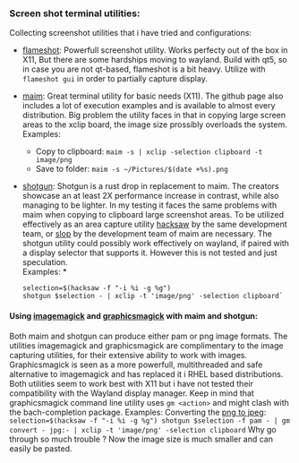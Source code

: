 ### Screen shot terminal utilities: 
Collecting screenshot utilities that i have tried and configurations:

* [flameshot](https://github.com/flameshot-org/flameshot): Powerfull screenshot utility.
Works perfecty out of the box in X11, But there are some hardships moving to wayland.
Build with qt5, so in case you are not qt-based, flameshot is a bit heavy.
Utilize with `flameshot gui` in order to partially capture display.

* [maim](https://github.com/naelstrof/maim): Great terminal utility for basic needs (X11).
The github page also includes a lot of execution examples and is available to almost
every distribution. Big problem the utility faces in that in copying large screen areas
to the xclip board, the image size prossibly overloads the system.  
Examples:
    * Copy to clipboard: `maim -s | xclip -selection clipboard -t image/png`
    * Save to folder: `maim -s ~/Pictures/$(date +%s).png`

* [shotgun](https://github.com/neXromancers/shotgun): Shotgun is a rust drop in replacement
to maim. The creators showcase an at least 2X performance increase in contrast, while
also managing to be lighter. In my testing it faces the same problems with maim when copying
to clipboard large screenshot areas. To be utilized effectively as an area capture utility
[hacksaw](https://github.com/neXromancers/hacksaw) by the same development team, or
[slop](https://github.com/naelstrof/slop) by the development team of maim are necessary.
The shotgun utility could possibly work effectively on wayland, if paired with a display selector
that supports it. However this is not tested and just speculation.  
Examples:
    *
    ```
    selection=$(hacksaw -f "-i %i -g %g")
    shotgun $selection - | xclip -t 'image/png' -selection clipboard`
    ```

#### Using [imagemagick](https://imagemagick.org/script/command-line-processing.php) and [graphicsmagick](http://www.graphicsmagick.org/utilities.html) with maim and shotgun:
Both maim and shotgun can produce either pam or png image formats. The utilities imagemagick and
graphicsmagick are complimentary to the image capturing utilities, for their extensive ability to
work with images. Graphicsmagick is seen as a more powerfull, multithreaded and safe alternative 
to imagemagick and has replaced it i RHEL based distributions. Both utilities seem to work best with
X11 but i have not tested their compatibility with the Wayland display manager. 
Keep in mind that graphicsmagick command line utility uses `gm <action>` and might clash with the
bach-completion package.
Examples:
    Converting the [png to jpeg](https://www.linuxfordevices.com/tutorials/linux/convert-png-to-jpeg-terminal):
    ```
    selection=$(hacksaw -f "-i %i -g %g")
    shotgun $selection -f pam - | gm convert - jpg:- | xclip -t 'image/png' -selection clipboard
    ```
    Why go through so much trouble ? Now the image size is much smaller and can easily be pasted.

